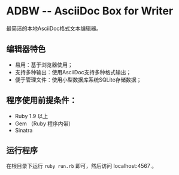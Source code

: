 # ADBW -- AsciiDoc Box for Writer

最简洁的本地AsciiDoc格式文本编辑器。

## 编辑器特色

* 易用：基于浏览器使用；
* 支持多种输出：使用AsciiDoc支持多种格式输出；
* 便于管理文件：使用小型数据库系统SQLite存储数据；

## 程序使用前提条件：

* Ruby 1.9 以上
* Gem （Ruby 程序内带）
* Sinatra

## 运行程序

在根目录下运行 `ruby run.rb` 即可，然后访问 localhost:4567 。
